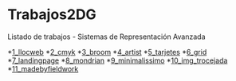 # Trabajos2DG
Listado de trabajos - Sistemas de Representación Avanzada

*[1_llocweb](https://silbel-96.github.io/1_llocweb/)
*[2_cmyk](https://silbel-96.github.io/2_cmyk/.)
*[3_broom](https://silbel-96.github.io/3_broom/.)
*[4_artist](https://silbel-96.github.io/4_artist/.)
*[5_tarjetes](https://silbel-96.github.io/5_tarjetes/.)
*[6_grid](https://silbel-96.github.io/7_grid/.)
*[7_landingpage](https://silbel-96.github.io/7_landingpage/.)
*[8_mondrian](https://silbel-96.github.io/8_mondrian/.)
*[9_minimalissimo](https://silbel-96.github.io/9_minimalissimo/)
*[10_img_trocejada]()
*[11_madebyfieldwork]()

